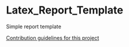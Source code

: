 # Latex_Report_Template
Simple report template

[Contribution guidelines for this project](docs/CONTRIBUTING.md)
